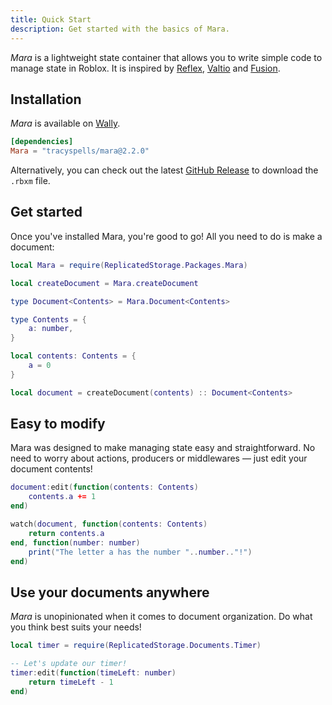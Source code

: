 ```yaml
---
title: Quick Start
description: Get started with the basics of Mara.
---
```


_Mara_ is a lightweight state container that allows you to write simple code to manage state in Roblox.
It is inspired by [Reflex](https://littensy.github.io/reflex/), [Valtio](https://valtio.pmnd.rs/) and [Fusion](https://elttob.uk/Fusion/0.2/).

## Installation
_Mara_ is available on [Wally](https://wally.run/package/tracyspells/mara).

```toml title = "wally.toml"
[dependencies]
Mara = "tracyspells/mara@2.2.0"
```

Alternatively, you can check out the latest [GitHub Release](https://github.com/tracyspells/mara/releases) to download the `.rbxm` file.

## Get started
Once you've installed Mara, you're good to go! All you need to do is make a document:

```lua showLineNumbers
local Mara = require(ReplicatedStorage.Packages.Mara)

local createDocument = Mara.createDocument

type Document<Contents> = Mara.Document<Contents>

type Contents = {
    a: number,
}

local contents: Contents = {
    a = 0
}

local document = createDocument(contents) :: Document<Contents>
```

## Easy to modify
Mara was designed to make managing state easy and straightforward. No need to worry about actions, producers or middlewares — just edit your document contents!

```lua showLineNumbers
document:edit(function(contents: Contents)
    contents.a += 1
end)

watch(document, function(contents: Contents)
    return contents.a
end, function(number: number)
    print("The letter a has the number "..number.."!")
end)
```

## Use your documents anywhere
_Mara_ is unopinionated when it comes to document organization. Do what you think best suits your needs!

```lua showLineNumbers
local timer = require(ReplicatedStorage.Documents.Timer)

-- Let's update our timer!
timer:edit(function(timeLeft: number)
    return timeLeft - 1
end)
```